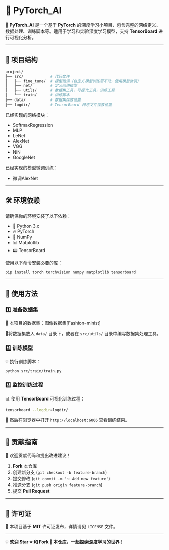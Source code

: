 # 🌟 PyTorch_AI

🚀 **PyTorch_AI** 是一个基于 **PyTorch** 的深度学习小项目，包含完整的网络定义、数据处理、训练脚本等。适用于学习和实验深度学习模型，支持 **TensorBoard** 进行可视化分析。

---

## 📂 项目结构

```bash
project/
├── src/            # 代码文件
│   ├── fine_tune/  # 模型微调（自定义模型训练带不动，使用模型微调）      
│   ├── net/        # 定义网络模型
│   ├── utils/      # 数据集工具，可视化工具，训练工具
│   └── train/      # 训练脚本
├── data/           # 数据集存放位置
├── logdir/         # TensorBoard 日志文件存放位置
```
已经实现的网络模块：
- SoftmaxRegression
- MLP
- LeNet
- AlexNet
- VGG
- NiN
- GoogleNet
  
已经实现的模型微调训练：
- 微调AlexNet
---
## 🛠 环境依赖
请确保你的环境安装了以下依赖：

- 🐍 Python 3.x
- 🔥 PyTorch
- 🔢 NumPy
- 📊 Matplotlib
- 📟 TensorBoard

使用以下命令安装必要的库：

```bash
pip install torch torchvision numpy matplotlib tensorboard
```

---

## 🚀 使用方法

### 1️⃣ 准备数据集
📂 本项目的数据集：图像数据集[Fashion-minist]

📂将数据集放入 `data/` 目录下，或者在 `src/utils/` 目录中编写数据集处理工具。

### 2️⃣ 训练模型
💡 执行训练脚本：

```bash
python src/train/train.py
```

### 3️⃣ 监控训练过程
📊 使用 **TensorBoard** 可视化训练过程：

```bash
tensorboard --logdir=logdir/
```

🔗 然后在浏览器中打开 `http://localhost:6006` 查看训练结果。

---

## 🤝 贡献指南
📢 欢迎贡献代码和提出改进建议！

1. **Fork** 本仓库
2. 创建新分支 (`git checkout -b feature-branch`)
3. 提交修改 (`git commit -m '✨ Add new feature'`)
4. 推送分支 (`git push origin feature-branch`)
5. 提交 **Pull Request**

---

## 📜 许可证
📄 本项目基于 **MIT** 许可证发布，详情请见 `LICENSE` 文件。

---

💡 **欢迎 Star ⭐ 和 Fork 🍴 本仓库，一起探索深度学习的世界！**

